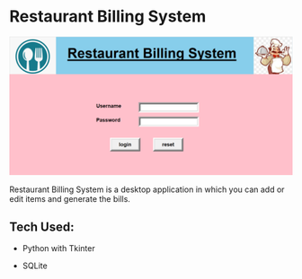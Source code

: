 # Restaurant Billing System

![Restaurant Billing System](./screenshots/home.png)

Restaurant Billing System is a desktop application in which you can add or edit items and generate the bills.

## Tech Used:

- Python with Tkinter

- SQLite
